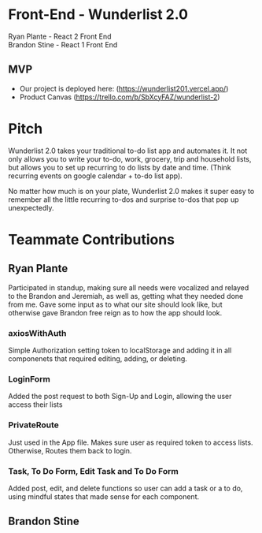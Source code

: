 # Front-End - Wunderlist 2.0
Ryan Plante - React 2 Front End <br />
Brandon Stine - React 1 Front End <br />
## MVP
 - Our project is deployed here: (https://wunderlist201.vercel.app/)
 - Product Canvas (https://trello.com/b/SbXcyFAZ/wunderlist-2)

# Pitch
Wunderlist 2.0 takes your traditional to-do list app and automates it. It not only allows you to write your to-do, work, grocery, trip and household lists, but allows you to set up recurring to do lists by date and time. (Think recurring events on google calendar + to-do list app). 

No matter how much is on your plate, Wunderlist 2.0 makes it super easy to remember all the little recurring to-dos and surprise to-dos that pop up unexpectedly.
   
# Teammate Contributions
## Ryan Plante
Participated in standup, making sure all needs were vocalized and relayed to the Brandon and Jeremiah, as well as, getting what they needed done from me. Gave some input as to what our site should look like, but otherwise gave Brandon free reign as to how the app should look.
### axiosWithAuth
Simple Authorization setting token to localStorage and adding it in all componenets that required editing, adding, or deleting.
### LoginForm 
Added the post request to both Sign-Up and Login, allowing the user access their lists
### PrivateRoute 
Just used in the App file. Makes sure user as required token to access lists. Otherwise, Routes them back to login.
### Task, To Do Form, Edit Task and To Do Form 
Added post, edit, and delete functions so user can add a task or a to do, using mindful states that made sense for each component.


## Brandon Stine
